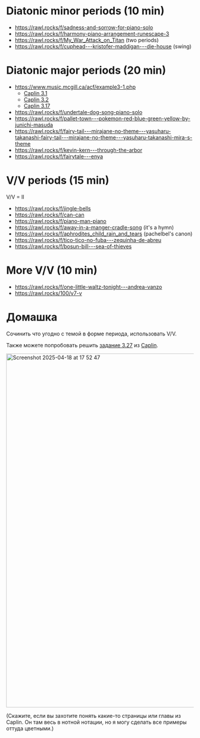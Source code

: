 # Diatonic minor periods (10 min)

- https://rawl.rocks/f/sadness-and-sorrow-for-piano-solo
- https://rawl.rocks/f/harmony-piano-arrangement-runescape-3
- https://rawl.rocks/f/My_War_Attack_on_Titan (two periods)
- https://rawl.rocks/f/cuphead---kristofer-maddigan---die-house (swing)


# Diatonic major periods (20 min)

- https://www.music.mcgill.ca/acf/example3-1.php
  - [Caplin 3.1](https://rawl.rocks/f/serenade-no.-13-_eine-kleine-nachtmusik_-k525---ii.-romanze)
  - [Caplin 3.2](https://rawl.rocks/f/sonata-no.-9-2nd-movement-k.-311)
  - [Caplin 3.17](https://rawl.rocks/f/mozart-sonata-k331-theme-and-the-1st-variation)
- https://rawl.rocks/f/undertale-dog-song-piano-solo
- https://rawl.rocks/f/pallet-town---pokemon-red-blue-green-yellow-by-junichi-masuda
- https://rawl.rocks/f/fairy-tail---mirajane-no-theme---yasuharu-takanashi-fairy-tail---mirajane-no-theme---yasuharu-takanashi-mira-s-theme
- https://rawl.rocks/f/kevin-kern---through-the-arbor
- https://rawl.rocks/f/fairytale---enya

# V/V periods (15 min)

V/V = II

- https://rawl.rocks/f/jingle-bells
- https://rawl.rocks/f/can-can
- https://rawl.rocks/f/piano-man-piano
- https://rawl.rocks/f/away-in-a-manger-cradle-song (it's a hymn)
- https://rawl.rocks/f/aphrodites_child_rain_and_tears (pachelbel's canon)
- https://rawl.rocks/f/tico-tico-no-fuba---zequinha-de-abreu
- https://rawl.rocks/f/bosun-bill---sea-of-thieves

# More V/V (10 min)

- https://rawl.rocks/f/one-little-waltz-tonight---andrea-vanzo
- https://rawl.rocks/100/v7-v


# Домашка

Сочинить что угодно с темой в форме периода, использовать V/V.

Также можете попробовать решить [задание 3.27](https://rawl.rocks/ef/6QrBgb2uUOnRaqGKg2AV/2) из [Caplin](https://www.dropbox.com/scl/fi/kokofqpcytf8qx2pamixf/William-E.-Caplin-Analyzing-Classical-Form_-An-Approach-for-the-Classroom-Oxford-University-Press-2013.pdf?rlkey=cqt90egnyj5wl5r5jolo813ol&st=mtaspzvb&dl=0).

<img width="952" alt="Screenshot 2025-04-18 at 17 52 47" src="https://github.com/user-attachments/assets/5801ecfb-d5e5-4389-b23b-ecc744974c37" />

(Скажите, если вы захотите понять какие-то страницы или главы из Caplin. Он там весь в нотной нотации, но я могу сделать все примеры оттуда цветными.)
